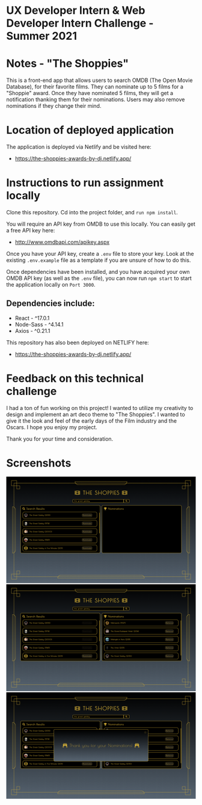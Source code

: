 # UX Developer Intern & Web Developer Intern Challenge - Summer 2021

# Notes - "The Shoppies"

This is a front-end app that allows users to search OMDB (The Open Movie Database), for their favorite films. They can nominate up to 5 films for a "Shoppie" award. Once they have nominated 5 films, they will get a notification thanking them for their nominations. Users may also remove nominations if they change their mind.

# Location of deployed application

The application is deployed via Netlify and be visited here:

- https://the-shoppies-awards-by-dj.netlify.app/

# Instructions to run assignment locally

Clone this repository. Cd into the project folder, and `run npm install`.

You will require an API key from OMDB to use this locally. You can easily get a free API key here:

- http://www.omdbapi.com/apikey.aspx

Once you have your API key, create a `.env` file to store your key. Look at the existing `.env.example` file as a template if you are unsure of how to do this.

Once dependencies have been installed, and you have acquired your own OMDB API key (as well as the `.env` file), you can now run `npm start` to start the application locally on `Port 3000`.

## Dependencies include:

- React - ^17.0.1
- Node-Sass - ^4.14.1
- Axios - ^0.21.1

This repository has also been deployed on NETLIFY here:

- https://the-shoppies-awards-by-dj.netlify.app/

# Feedback on this technical challenge

I had a ton of fun working on this project! I wanted to utilize my creativity to design and implement an art deco theme to "The Shoppies". I wanted to give it the look and feel of the early days of the Film industry and the Oscars. I hope you enjoy my project.

Thank you for your time and consideration.

# Screenshots

![Search](https://github.com/davemgj84/shoppies/blob/master/docs/shoppies-search.png?raw=true)
![Nominate](https://github.com/davemgj84/shoppies/blob/master/docs/shoppies-nom.png?raw=true)
![Thank you!](https://github.com/davemgj84/shoppies/blob/master/docs/shoppies-thanks.png?raw=true)
